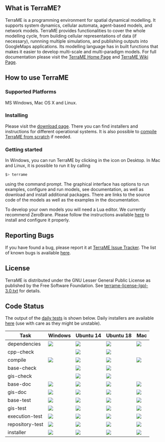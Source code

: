 ## What is TerraME?

TerraME is a programming environment for spatial dynamical modelling. It supports system dynamics, cellular automata, agent-based models, and network models. TerraME provides functionalities to cover the whole modelling cycle, from building cellular representations of data (if necessary), runnning multiple simulations, and publishing outputs into GoogleMaps applications. Its modelling language has in built functions that makes it easier to develop multi-scale and multi-paradigm models. For full documentation please visit the [TerraME Home Page](http://terrame.org) and [TerraME Wiki Page](https://github.com/TerraME/terrame/wiki).

## How to use TerraME

### Supported Platforms
MS Windows, Mac OS X and Linux.

### Installing

Please visit the [download page](https://github.com/TerraME/terrame/releases). There you can find installers and instructions for different operational systems. It is also possible to [compile TerraME from scratch](https://github.com/TerraME/terrame/wiki/Building-and-Configuring) if needed.

### Getting started

In Windows, you can run TerraME by clicking in the icon on Desktop. In Mac and Linux, it is possible to run it by calling

```bash
$> terrame
```

using the command prompt. The graphical interface has options to run examples, configure and run models,
see documentation, as well as download and install additional packages. There are links to the source code
of the models as well as the examples in the documentation.

To develop your own models you will need a Lua editor. We currently recommend ZeroBrane.
Please follow the instructions available [here](http://www.terrame.org/doku.php#editor) to install and configure it properly.

## Reporting Bugs
If you have found a bug, please report it at [TerraME Issue Tracker](https://github.com/TerraME/terrame/issues).
The list of known bugs is available [here](https://github.com/TerraME/terrame/issues?q=is%3Aopen+is%3Aissue+label%3Abug).

## License
TerraME is distributed under the GNU Lesser General Public License as published by the Free Software Foundation. See [terrame-license-lgpl-3.0.txt](https://github.com/TerraME/terrame/blob/master/licenses/terrame-license-lgpl-3.0.txt) for details.

## Code Status

The output of the [daily tests](http://www.dpi.inpe.br/jenkins/view/TerraME-Daily/) is shown below. Daily installers are available [here](http://www.dpi.inpe.br/jenkins-data/terrame/installers/) (use with care as they might be unstable).

| Task            | Windows | Ubuntu 14 | Ubuntu 18 | Mac |
|---|---|---|---|---|
| dependencies   | [<img src="http://www.dpi.inpe.br/jenkins/buildStatus/icon?job=terrame-terralib-build-windows-10">](http://www.dpi.inpe.br/jenkins/job/terrame-terralib-build-windows-10/lastBuild/consoleFull) | [<img src="http://www.dpi.inpe.br/jenkins/buildStatus/icon?job=terrame-terralib-build-linux-ubuntu-14.04">](http://www.dpi.inpe.br/jenkins/job/terrame-terralib-build-linux-ubuntu-14.04/lastBuild/consoleFull) | [<img src="http://www.dpi.inpe.br/jenkins/buildStatus/icon?job=terrame-terralib-ubuntu-18.04">](http://www.dpi.inpe.br/jenkins/job/terrame-terralib-ubuntu-18.04/lastBuild/consoleFull) | [<img src="http://www.dpi.inpe.br/jenkins/buildStatus/icon?job=terrame-terralib-build-mac-high-sierra">](http://www.dpi.inpe.br/jenkins/job/terrame-terralib-build-mac-high-sierra/lastBuild/consoleFull)|
| cpp-check       |  | [<img src="http://www.dpi.inpe.br/jenkins/buildStatus/icon?job=terrame-syntaxcheck-cpp-linux-ubuntu-14.04">](http://www.dpi.inpe.br/jenkins/job/terrame-syntaxcheck-cpp-linux-ubuntu-14.04/lastBuild/consoleFull) | [<img src="http://www.dpi.inpe.br/jenkins/buildStatus/icon?job=terrame-cpp-linter-ubuntu-18.04">](http://www.dpi.inpe.br/jenkins/job/terrame-cpp-linter-ubuntu-18.04/lastBuild/consoleFull) | |
| compile         | [<img src="http://www.dpi.inpe.br/jenkins/buildStatus/icon?job=terrame-build-windows-10">](http://www.dpi.inpe.br/jenkins/job/terrame-build-windows-10/lastBuild/consoleFull) | [<img src="http://www.dpi.inpe.br/jenkins/buildStatus/icon?job=terrame-build-linux-ubuntu-14.04">](http://www.dpi.inpe.br/jenkins/job/terrame-build-linux-ubuntu-14.04/lastBuild/consoleFull) | [<img src="http://www.dpi.inpe.br/jenkins/buildStatus/icon?job=terrame-build-ubuntu-18.04">](http://www.dpi.inpe.br/jenkins/job/terrame-build-ubuntu-18.04/lastBuild/consoleFull) | [<img src="http://www.dpi.inpe.br/jenkins/buildStatus/icon?job=terrame-build-mac-high-sierra">](http://www.dpi.inpe.br/jenkins/job/terrame-build-mac-high-sierra/lastBuild/consoleFull)|
| base-check       |  | [<img src="http://www.dpi.inpe.br/jenkins/buildStatus/icon?job=terrame-code-analysis-base-linux-ubuntu-14.04">](http://www.dpi.inpe.br/jenkins/job/terrame-code-analysis-base-linux-ubuntu-14.04/lastBuild/consoleFull) | [<img src="http://www.dpi.inpe.br/jenkins/buildStatus/icon?job=terrame-base-check-ubuntu-18.04">](http://www.dpi.inpe.br/jenkins/job/terrame-base-check-ubuntu-18.04/lastBuild/consoleFull) | |
| gis-check       |  | [<img src="http://www.dpi.inpe.br/jenkins/buildStatus/icon?job=terrame-code-analysis-gis-linux-ubuntu-14.04">](http://www.dpi.inpe.br/jenkins/job/terrame-code-analysis-gis-linux-ubuntu-14.04/lastBuild/consoleFull) | [<img src="http://www.dpi.inpe.br/jenkins/buildStatus/icon?job=terrame-gis-check-ubuntu-18.04">](http://www.dpi.inpe.br/jenkins/job/terrame-gis-check-ubuntu-18.04/lastBuild/consoleFull) | |
| base-doc        | [<img src="http://www.dpi.inpe.br/jenkins/buildStatus/icon?job=terrame-doc-base-windows-10">](http://www.dpi.inpe.br/jenkins/job/terrame-doc-base-windows-10/lastBuild/consoleFull) | [<img src="http://www.dpi.inpe.br/jenkins/buildStatus/icon?job=terrame-doc-base-linux-ubuntu-14.04">](http://www.dpi.inpe.br/jenkins/job/terrame-doc-base-linux-ubuntu-14.04/lastBuild/consoleFull) | [<img src="http://www.dpi.inpe.br/jenkins/buildStatus/icon?job=terrame-base-doc-ubuntu-18.04">](http://www.dpi.inpe.br/jenkins/job/terrame-base-doc-ubuntu-18.04/lastBuild/consoleFull) | [<img src="http://www.dpi.inpe.br/jenkins/buildStatus/icon?job=terrame-doc-base-mac-high-sierra">](http://www.dpi.inpe.br/jenkins/job/terrame-doc-base-mac-high-sierra/lastBuild/consoleFull)|
| gis-doc    |[<img src="http://www.dpi.inpe.br/jenkins/buildStatus/icon?job=terrame-doc-gis-windows-10">](http://www.dpi.inpe.br/jenkins/job/terrame-doc-gis-windows-10/lastBuild/consoleFull) | [<img src="http://www.dpi.inpe.br/jenkins/buildStatus/icon?job=terrame-doc-gis-linux-ubuntu-14.04">](http://www.dpi.inpe.br/jenkins/job/terrame-doc-gis-linux-ubuntu-14.04/lastBuild/consoleFull) | [<img src="http://www.dpi.inpe.br/jenkins/buildStatus/icon?job=terrame-gis-doc-ubuntu-18.04">](http://www.dpi.inpe.br/jenkins/job/terrame-gis-doc-ubuntu-18.04/lastBuild/consoleFull) | [<img src="http://www.dpi.inpe.br/jenkins/buildStatus/icon?job=terrame-doc-gis-mac-high-sierra">](http://www.dpi.inpe.br/jenkins/job/terrame-doc-gis-mac-high-sierra/lastBuild/consoleFull)|
| base-test       | [<img src="http://www.dpi.inpe.br/jenkins/buildStatus/icon?job=terrame-unittest-base-windows-10">](http://www.dpi.inpe.br/jenkins/job/terrame-unittest-base-windows-10/lastBuild/consoleFull) | [<img src="http://www.dpi.inpe.br/jenkins/buildStatus/icon?job=terrame-unittest-base-linux-ubuntu-14.04">](http://www.dpi.inpe.br/jenkins/job/terrame-unittest-base-linux-ubuntu-14.04/lastBuild/consoleFull) | [<img src="http://www.dpi.inpe.br/jenkins/buildStatus/icon?job=terrame-base-test-ubuntu-18.04">](http://www.dpi.inpe.br/jenkins/job/terrame-base-test-ubuntu-18.04/lastBuild/consoleFull) | [<img src="http://www.dpi.inpe.br/jenkins/buildStatus/icon?job=terrame-unittest-base-mac-high-sierra">](http://www.dpi.inpe.br/jenkins/job/terrame-unittest-base-mac-high-sierra/lastBuild/consoleFull) |
| gis-test   | [<img src="http://www.dpi.inpe.br/jenkins/buildStatus/icon?job=terrame-unittest-gis-windows-10">](http://www.dpi.inpe.br/jenkins/job/terrame-unittest-gis-windows-10/lastBuild/consoleFull) | [<img src="http://www.dpi.inpe.br/jenkins/buildStatus/icon?job=terrame-unittest-gis-linux-ubuntu-14.04">](http://www.dpi.inpe.br/jenkins/job/terrame-unittest-gis-linux-ubuntu-14.04/lastBuild/consoleFull) | [<img src="http://www.dpi.inpe.br/jenkins/buildStatus/icon?job=terrame-gis-test-ubuntu-18.04">](http://www.dpi.inpe.br/jenkins/job/terrame-gis-test-ubuntu-18.04/lastBuild/consoleFull) | [<img src="http://www.dpi.inpe.br/jenkins/buildStatus/icon?job=terrame-unittest-gis-mac-high-sierra">](http://www.dpi.inpe.br/jenkins/job/terrame-unittest-gis-mac-high-sierra/lastBuild/consoleFull) |
| execution-test  | [<img src="http://www.dpi.inpe.br/jenkins/buildStatus/icon?job=terrame-test-execution-windows-10">](http://www.dpi.inpe.br/jenkins/job/terrame-test-execution-windows-10/lastBuild/consoleFull) | [<img src="http://www.dpi.inpe.br/jenkins/buildStatus/icon?job=terrame-test-execution-linux-ubuntu-14.04">](http://www.dpi.inpe.br/jenkins/job/terrame-test-execution-linux-ubuntu-14.04/lastBuild/consoleFull) | [<img src="http://www.dpi.inpe.br/jenkins/buildStatus/icon?job=terrame-cmd-test-ubuntu-18.04">](http://www.dpi.inpe.br/jenkins/job/terrame-cmd-test-ubuntu-18.04/lastBuild/consoleFull) | [<img src="http://www.dpi.inpe.br/jenkins/buildStatus/icon?job=terrame-test-execution-mac-high-sierra">](http://www.dpi.inpe.br/jenkins/job/terrame-test-execution-mac-high-sierra/lastBuild/consoleFull) |
| repository-test | [<img src="http://www.dpi.inpe.br/jenkins/buildStatus/icon?job=terrame-repository-test-windows-10">](http://www.dpi.inpe.br/jenkins/job/terrame-repository-test-windows-10/lastBuild/consoleFull) | [<img src="http://www.dpi.inpe.br/jenkins/buildStatus/icon?job=terrame-repository-test-linux-ubuntu-14.04">](http://www.dpi.inpe.br/jenkins/job/terrame-repository-test-linux-ubuntu-14.04/lastBuild/consoleFull) | [<img src="http://www.dpi.inpe.br/jenkins/buildStatus/icon?job=terrame-repo-test-ubuntu-18.04">](http://www.dpi.inpe.br/jenkins/job/terrame-repo-test-ubuntu-18.04/lastBuild/consoleFull) | [<img src="http://www.dpi.inpe.br/jenkins/buildStatus/icon?job=terrame-repository-test-mac-high-sierra">](http://www.dpi.inpe.br/jenkins/job/terrame-repository-test-mac-high-sierra/lastBuild/consoleFull)|
| installer | [<img src="http://www.dpi.inpe.br/jenkins/buildStatus/icon?job=terrame-installer-windows-10">](http://www.dpi.inpe.br/jenkins/job/terrame-installer-windows-10/lastBuild/consoleFull) | [<img src="http://www.dpi.inpe.br/jenkins/buildStatus/icon?job=terrame-installer-linux-ubuntu-14.04">](http://www.dpi.inpe.br/jenkins/job/terrame-installer-linux-ubuntu-14.04/lastBuild/consoleFull) | [<img src="http://www.dpi.inpe.br/jenkins/buildStatus/icon?job=terrame-installer-ubuntu-18.04">](http://www.dpi.inpe.br/jenkins/job/terrame-installer-ubuntu-18.04/lastBuild/consoleFull) | [<img src="http://www.dpi.inpe.br/jenkins/buildStatus/icon?job=terrame-installer-mac-high-sierra">](http://www.dpi.inpe.br/jenkins/job/terrame-installer-mac-high-sierra/lastBuild/consoleFull) |

